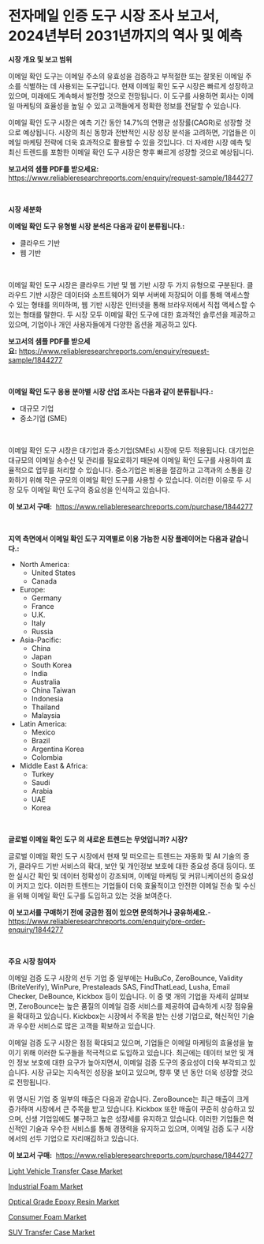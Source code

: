 <p><h1>전자메일 인증 도구 시장 조사 보고서, 2024년부터 2031년까지의 역사 및 예측</h1></p><p><strong>시장 개요 및 보고 범위</strong></p>
<p><p>이메일 확인 도구는 이메일 주소의 유효성을 검증하고 부적절한 또는 잘못된 이메일 주소를 식별하는 데 사용되는 도구입니다. 현재 이메일 확인 도구 시장은 빠르게 성장하고 있으며, 미래에도 계속해서 발전할 것으로 전망됩니다. 이 도구를 사용하면 회사는 이메일 마케팅의 효율성을 높일 수 있고 고객들에게 정확한 정보를 전달할 수 있습니다.</p><p>이메일 확인 도구 시장은 예측 기간 동안 14.7%의 연평균 성장률(CAGR)로 성장할 것으로 예상됩니다. 시장의 최신 동향과 전반적인 시장 성장 분석을 고려하면, 기업들은 이메일 마케팅 전략에 더욱 효과적으로 활용할 수 있을 것입니다. 더 자세한 시장 예측 및 최신 트렌드를 포함한 이메일 확인 도구 시장은 향후 빠르게 성장할 것으로 예상됩니다.</p></p>
<p><strong>보고서의 샘플 PDF를 받으세요:</strong> <a href="https://www.reliableresearchreports.com/enquiry/request-sample/1844277">https://www.reliableresearchreports.com/enquiry/request-sample/1844277</a></p>
<p>&nbsp;</p>
<p><strong>시장 세분화</strong></p>
<p><strong>이메일 확인 도구 유형별 시장 분석은 다음과 같이 분류됩니다.:</strong></p>
<p><ul><li>클라우드 기반</li><li>웹 기반</li></ul></p>
<p>&nbsp;</p>
<p><p>이메일 확인 도구 시장은 클라우드 기반 및 웹 기반 시장 두 가지 유형으로 구분된다. 클라우드 기반 시장은 데이터와 소프트웨어가 외부 서버에 저장되어 이를 통해 액세스할 수 있는 형태를 의미하며, 웹 기반 시장은 인터넷을 통해 브라우저에서 직접 액세스할 수 있는 형태를 말한다. 두 시장 모두 이메일 확인 도구에 대한 효과적인 솔루션을 제공하고 있으며, 기업이나 개인 사용자들에게 다양한 옵션을 제공하고 있다.</p></p>
<p><strong>보고서의 샘플 PDF를 받으세요:</strong>&nbsp;<a href="https://www.reliableresearchreports.com/enquiry/request-sample/1844277">https://www.reliableresearchreports.com/enquiry/request-sample/1844277</a></p>
<p>&nbsp;</p>
<p><strong> 이메일 확인 도구 응용 분야별 시장 산업 조사는 다음과 같이 분류됩니다.:</strong></p>
<p><ul><li>대규모 기업</li><li>중소기업 (SME)</li></ul></p>
<p>&nbsp;</p>
<p><p>이메일 확인 도구 시장은 대기업과 중소기업(SMEs) 시장에 모두 적용됩니다. 대기업은 대규모의 이메일 송수신 및 관리를 필요로하기 때문에 이메일 확인 도구를 사용하여 효율적으로 업무를 처리할 수 있습니다. 중소기업은 비용을 절감하고 고객과의 소통을 강화하기 위해 작은 규모의 이메일 확인 도구를 사용할 수 있습니다. 이러한 이유로 두 시장 모두 이메일 확인 도구의 중요성을 인식하고 있습니다.</p></p>
<p><strong>이 보고서 구매:</strong>&nbsp; <a href="https://www.reliableresearchreports.com/purchase/1844277">https://www.reliableresearchreports.com/purchase/1844277</a></p>
<p>&nbsp;</p>
<p><strong>지역 측면에서 이메일 확인 도구 지역별로 이용 가능한 시장 플레이어는 다음과 같습니다.:</strong></p>
<p><ul>
    <li>
        North America:
        <ul>
            <li>United States</li>
            <li>Canada</li>
        </ul>
    </li>
    <li>
        Europe:
        <ul>
            <li>Germany</li>
            <li>France</li>
            <li>U.K.</li>
            <li>Italy</li>
            <li>Russia</li>
        </ul>
    </li>
    <li>
        Asia-Pacific:
        <ul>
            <li>China</li>
            <li>Japan</li>
            <li>South Korea</li>
            <li>India</li>
            <li>Australia</li>
            <li>China Taiwan</li>
            <li>Indonesia</li>
            <li>Thailand</li>
            <li>Malaysia</li>
        </ul>
    </li>
    <li>
        Latin America:
        <ul>
            <li>Mexico</li>
            <li>Brazil</li>
            <li>Argentina Korea</li>
            <li>Colombia</li>
        </ul>
    </li>
    <li>
        Middle East & Africa:
        <ul>
            <li>Turkey</li>
            <li>Saudi</li>
            <li>Arabia</li>
            <li>UAE</li>
            <li>Korea</li>
        </ul>
    </li>
    </ul></p>
<p>&nbsp;</p>
<p><strong>글로벌 이메일 확인 도구 의 새로운 트렌드는 무엇입니까? 시장?</strong></p>
<p><p>글로벌 이메일 확인 도구 시장에서 현재 및 떠오르는 트렌드는 자동화 및 AI 기술의 증가, 클라우드 기반 서비스의 확대, 보안 및 개인정보 보호에 대한 중요성 증대 등이다. 또한 실시간 확인 및 데이터 정확성이 강조되며, 이메일 마케팅 및 커뮤니케이션의 중요성이 커지고 있다. 이러한 트렌드는 기업들이 더욱 효율적이고 안전한 이메일 전송 및 수신을 위해 이메일 확인 도구를 도입하고 있는 것을 보여준다.</p></p>
<p><strong>이 보고서를 구매하기 전에 궁금한 점이 있으면 문의하거나 공유하세요.</strong>- <a href="https://www.reliableresearchreports.com/enquiry/pre-order-enquiry/1844277">https://www.reliableresearchreports.com/enquiry/pre-order-enquiry/1844277</a></p>
<p>&nbsp;</p>
<p><strong>주요 시장 참여자</strong></p>
<p><p>이메일 검증 도구 시장의 선두 기업 중 일부에는 HuBuCo, ZeroBounce, Validity (BriteVerify), WinPure, Prestaleads SAS, FindThatLead, Lusha, Email Checker, DeBounce, Kickbox 등이 있습니다. 이 중 몇 개의 기업을 자세히 살펴보면, ZeroBounce는 높은 품질의 이메일 검증 서비스를 제공하여 급속하게 시장 점유율을 확대하고 있습니다. Kickbox는 시장에서 주목을 받는 신생 기업으로, 혁신적인 기술과 우수한 서비스로 많은 고객을 확보하고 있습니다.</p><p>이메일 검증 도구 시장은 점점 확대되고 있으며, 기업들은 이메일 마케팅의 효율성을 높이기 위해 이러한 도구들을 적극적으로 도입하고 있습니다. 최근에는 데이터 보안 및 개인 정보 보호에 대한 요구가 높아지면서, 이메일 검증 도구의 중요성이 더욱 부각되고 있습니다. 시장 규모는 지속적인 성장을 보이고 있으며, 향후 몇 년 동안 더욱 성장할 것으로 전망됩니다.</p><p>위 명시된 기업 중 일부의 매출은 다음과 같습니다. ZeroBounce는 최근 매출이 크게 증가하며 시장에서 큰 주목을 받고 있습니다. Kickbox 또한 매출이 꾸준히 상승하고 있으며, 신생 기업임에도 불구하고 높은 성장세를 유지하고 있습니다. 이러한 기업들은 혁신적인 기술과 우수한 서비스를 통해 경쟁력을 유지하고 있으며, 이메일 검증 도구 시장에서의 선두 기업으로 자리매김하고 있습니다.</p></p>
<p><strong>이 보고서 구매:</strong>&nbsp;&nbsp;<a href="https://www.reliableresearchreports.com/purchase/1844277">https://www.reliableresearchreports.com/purchase/1844277</a></p>
<p><p><a href="https://cautious-neon-760.notion.site/Light-Vehicle-Transfer-Case-Market-Analysis-Examines-its-Scope-on-Growth-Opportunities-and-Forecast-2213e6f26ed04d5c93a3e138f1c5297c">Light Vehicle Transfer Case Market</a></p><p><a href="https://view.publitas.com/reportprime-1/industrial-foam-market-size-evaluating-its-market-trends-growth-and-projections-2024-2031/">Industrial Foam Market</a></p><p><a href="https://github.com/beatblasta/Market-Research-Report-List-2/blob/main/optical-grade-epoxy-resin-market.md">Optical Grade Epoxy Resin Market</a></p><p><a href="https://view.publitas.com/reportprime-1/consumer-foam-market-size-growth-and-forecast-from-2024-2031/">Consumer Foam Market</a></p><p><a href="https://spotless-saver-8fd.notion.site/Decoding-the-SUV-Transfer-Case-Market-A-Deep-Dive-into-the-Latest-Market-Trends-Market-Segmentatio-6f7a316fda16411eb05ccfbb8ce31448">SUV Transfer Case Market</a></p></p>
